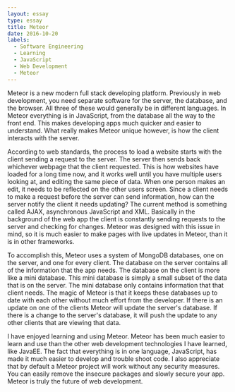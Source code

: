 ```yaml
---
layout: essay
type: essay
title: Meteor
date: 2016-10-20
labels:
  - Software Engineering
  - Learning
  - JavaScript
  - Web Development
  - Meteor
---
```


Meteor is a new modern full stack developing platform.
Previously in web development, you need separate software for the server, the database, and the browser.
All three of these would generally be in different languages.
In Meteor everything is in JavaScript, from the database all the way to the front end.
This makes developing apps much quicker and easier to understand.
What really makes Meteor unique however, is how the client interacts with the server.

According to web standards, the process to load a website starts with the client sending a request to the server.
The server then sends back whichever webpage that the client requested.
This is how websites have loaded for a long time now, and it works well until you have multiple users looking at, and editing the same piece of data.
When one person makes an edit, it needs to be reflected on the other users screen.
Since a client needs to make a request before the server can send information, how can the server notify the client it needs updating?
The current method is something called AJAX, asynchronous JavaScript and XML.
Basically in the background of the web app the client is constantly sending requests to the server and checking for changes.
Meteor was designed with this issue in mind, so it is much easier to make pages with live updates in Meteor, than it is in other frameworks.

To accomplish this, Meteor uses a system of MongoDB databases, one on the server, and one for every client.
The database on the server contains all of the information that the app needs.
The database on the client is more like a mini database.
This mini database is simply a small subset of the data that is on the server.
The mini database only contains information that that client needs.
The magic of Meteor is that it keeps these databases up to date with each other without much effort from the developer.
If there is an update on one of the clients Meteor will update the server's database.
If there is a change to the server's database, it will push the update to any other clients that are viewing that data.

I have enjoyed learning and using Meteor.
Meteor has been much easier to learn and use than the other web development technologies I have learned, like JavaEE.
The fact that everything is in one language, JavaScript, has made it much easier to develop and trouble shoot code.
I also appreciate that by default a Meteor project will work without any security measures.
You can easily remove the insecure packages and slowly secure your app.
Meteor is truly the future of web development.
